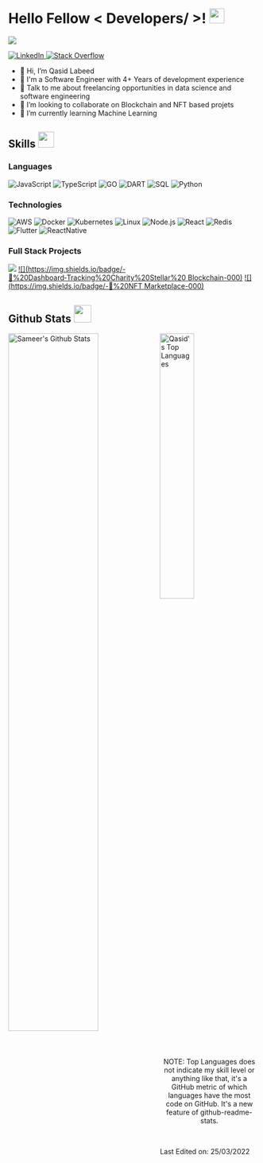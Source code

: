 
<h1> Hello Fellow < Developers/ >! <img src = "https://raw.githubusercontent.com/MartinHeinz/MartinHeinz/master/wave.gif" width = 30px> </h1>
<p align='center'>
</p>

<p>
  <a href="https://github.com/DenverCoder1/readme-typing-svg"><img src="https://readme-typing-svg.herokuapp.com?&font=IBM+Plex+Sans&color=abcdef&size=20&lines=Welcome+to+my+GitHub+Profile!;I'm+a+Software+engineer" /></a>
</p>

   <a href="https://www.linkedin.com/in/qasid-labeed-2a28b59b/" target="_blank">
    <img alt="LinkedIn" src="https://img.shields.io/badge/LinkedIn-0077B5?style=for-the-badge&logo=linkedin&logoColor=white">
  </a>   
   <a href="https://stackoverflow.com/users/8879823/qasid-labeed" target="_blank">
    <img alt="Stack Overflow" src="https://img.shields.io/badge/Stack_Overflow-FE7A16?style=for-the-badge&logo=stack-overflow&logoColor=white">
  </a>  

- 👋 Hi, I’m Qasid Labeed
- 💼 I'm a Software Engineer with 4+ Years of development experience 
- 💬 Talk to me about freelancing opportunities in data science and software engineering
- 💞️ I’m looking to collaborate on Blockchain and NFT based projets
- 🌱 I’m currently learning Machine Learning


<h2> Skills <img src = "https://media2.giphy.com/media/QssGEmpkyEOhBCb7e1/giphy.gif?cid=ecf05e47a0n3gi1bfqntqmob8g9aid1oyj2wr3ds3mg700bl&rid=giphy.gif" width = 32px> </h2>
  
  ### Languages

![JavaScript](https://img.shields.io/badge/-JavaScript-000?&logo=JavaScript)
![TypeScript](https://img.shields.io/badge/-TypeScript-000?&logo=TypeScript)
![GO](https://img.shields.io/badge/-Go-000?&logo=Go)
![DART](https://img.shields.io/badge/-Dart-000?&logo=Dart)
![SQL](https://img.shields.io/badge/-SQL-000?&logo=MySQL)
![Python](https://img.shields.io/badge/-Python-000?&logo=Python)
  
### Technologies

![AWS](https://img.shields.io/badge/-AWS-000?&logo=Amazon-AWS&logoColor=F90)
![Docker](https://img.shields.io/badge/-Docker-000?&logo=Docker)
![Kubernetes](https://img.shields.io/badge/-Kubernetes-000?&logo=Kubernetes)
![Linux](https://img.shields.io/badge/-Linux-000?&logo=Linux)
![Node.js](https://img.shields.io/badge/-Node.js-000?&logo=node.js)
![React](https://img.shields.io/badge/-React-000?&logo=React)
![Redis](https://img.shields.io/badge/-Redis-000?&logo=Redis)
![Flutter](https://img.shields.io/badge/-Flutter-000?&logo=Flutter)
![ReactNative](https://img.shields.io/badge/-ReactNative-000?&logo=ReactNative)

### Full Stack Projects

[![](https://img.shields.io/badge/-🧬%20Etheruem%20Explorer-000)](https://sgcblocks.com)
[![](https://img.shields.io/badge/-📝%20Dashboard‑Tracking%20Charity%20Stellar%20 Blockchain-000)](https://younite.uk/adminpanel/auth/login)
[![](https://img.shields.io/badge/-📝%20NFT Marketplace-000)](https://birb.co)

<h2> Github Stats  <img src = "https://i.pinimg.com/originals/65/c4/f4/65c4f452571be1261e9c623f7da488ac.gif" width = 35px> </h2>

<img align="left" src="https://github-readme-stats.vercel.app/api?username=qasidlabeed&&show_icons=true&include_all_commits=true&title_color=fff&icon_color=79ff97&text_color=efefef&bg_color=24292e" alt="Sameer's Github Stats" width="60%">
  
<img src="https://github-readme-stats.vercel.app/api/top-langs/?username=qasidlabeed&show_icons=true&hide_border=true&theme=radical" width="37%" alt="Qasid's Top Languages">

<p align="center">
    NOTE: Top Languages does not indicate my skill level or anything like that, it's a GitHub metric of which languages have the most code on GitHub. It's a new feature of github-readme-stats.
</p>

<br/>


Last Edited on: 25/03/2022
